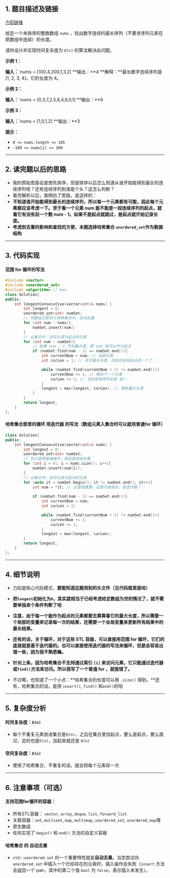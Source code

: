 ## 1. 题目描述及链接

[力扣链接](https://leetcode.cn/problems/longest-consecutive-sequence/?envType=problem-list-v2&envId=2cktkvj)

给定一个未排序的整数数组 `nums` ，找出数字连续的最长序列（不要求序列元素在原数组中连续）的长度。

请你设计并实现时间复杂度为 `O(n)` 的算法解决此问题。

**示例 1：**

**输入：**`nums = [100,4,200,1,3,2]
**输出：**4
**解释：**最长数字连续序列是 [1, 2, 3, 4]。它的长度为 4。

**示例 2：**

**输入：**`nums = [0,3,7,2,5,8,4,6,0,1]
**输出：**9

**示例 3：**

**输入：**`nums = [1,0,1,2]
**输出：**3

**提示：**

- `0 <= nums.length <= 105`
- `-109 <= nums[i] <= 109`
---
## 2. 读完题以后的思路

- 我的原始思路会是想先排序，但是排序以后怎么知道从谁开始能得到最长的连续序列呢？还有连续序列到谁是个头？这怎么判断？
- 看完解析以后，我明白了思路，是这样的：
- **不知道谁开始能得到最长的连续序列，所以每一个元素都有可能，因此每个元素都应该考虑一下。至于看一个元素 num 能不能是一段连续序列的起点，就看它有没有前一个数 num - 1。如果不是起点就跳过，是起点就开始记录长度。**
- **考虑到去重的影响和查找的方便，本题选择哈希集合 `unordered_set`作为数据结构**
---
## 3. 代码实现
#### 范围 for 循环的写法
```cpp
#include <vector>
#include <unordered_set>
#include <algorithm> // max
class Solution{
public:
	int longestConsecutive(vector<int>& nums) {
		int longest = 0;
		unordered_set<int> numSet;
		// 将数组元素存入哈希集合中，自动去重
		for (int num : nums){
			numSet.insert(num);
		}
		// 从集合中，找可以成为起点的元素
		for (int num : numSet){
			// 如果 num - 1 不在集合里，那 num 就可以作为起点
			if (numSet.find(num - 1) == numSet.end()){
				int currentNum = num; // 当前元素
				int curLen = 1; // 本次最大长度，目前已经有起点这一个了

				while (numSet.find(currentNum + 1) != numSet.end()){
					currentNum += 1; // 移向下一个元素
					curLen += 1; // 当前连续序列长度 加一
				}
				longest = max(longest, curLen); // 更新最大长度
			}
		}
		return longest;
	}
};
```

#### 哈希集合那里的循环 用迭代器 的写法（数组元素入集合时可以就用普通for 循环）
```cpp
class Solution{
public:
	int longestConsecutive(vector<int>& nums) {
		int longest = 0;
		unordered_set<int> numSet;
		// 可以使用普通循环，我这里改给你看
		for (int i = 0； i < nums.size(); i++){
			numSet.insert(num[i]);
		}
		// 从集合中，找可以成为起点的元素
		for (auto it = numSet.begin(); it != numSet.end(); it++){
			int num = *it; // 这里很重要，这里不是指针，是迭代器！
			
			if (numSet.find(num - 1) == numSet.end()){
				int currentNum = num;
				int curLen = 1;

				while (numSet.find(currentNum + 1) != numSet.end()){
					currentNum += 1;
					curLen += 1; 
				}
				longest = max(longest, curLen); 
		}
		return longest;
	}
};
```
---
## 4. 细节说明

- 力扣是核心代码模式，**要能知道这题用到的头文件（见代码框里面哈）**

- **把`longest`初始化为`0`，其实就相当于已经考虑给定数组为空的情况了，就不需要单独来个条件判断了哈**

- **注意，由于每一个能作为起点的元素都要去算算看它的最大长度，所以需要一个局部的变量来记录每一次的结果，还需要一个全局变量来更新所有结果中的最长结果。**

- **还有的话，关于循环，对于这些 STL 容器，可以直接用范围 for 循环，它们的底层就是基于迭代器的。也可以直接使用迭代器的写法来循环，但是会容易出错一些，因为我不熟悉嘛。**

- **针对上条，因为哈希集合不支持通过索引 `[i]` 来访问元素，它只能通过迭代器或`find()`方法来访问。所以我写了一个普通 for ，就报错了。**

- 不过嘞，也知道了一个小点：**哈希集合的长度可以用 `.size()` 得到。**还有，哈希集合的话，是用 `insert()`, `find()` 和`end()`的哈
---
## 5. 复杂度分析

#### 时间复杂度：`O(n)`
- 每个不重复元素放进集合是`O(n)`，之后在集合里找起点，要么是起点，要么跳过，总的也是`O(n)`，加起来就还是 `O(n)`
#### 空间复杂度：`O(n)`
- 使用了哈希集合，不重复的话，就会把每个元素存一次

---
## 6. 注意事项（可选）
#### 支持范围for循环的容器：

- 所有STL容器： `vector`, `array`, `deque`, `list`, `forward_list`
- 关联容器：`set`, `multiset`, `map`, `multimap`, `unordered_set`, `unordered_map`等
- 原生数组
- 任何实现了 `begin()` 和 `end()` 方法的自定义容器

#### 哈希集合 的 自动去重
- `std::unordered_set` 的一个重要特性就是**自动去重**。当您尝试向 `unordered_set` 中插入一个已经存在的元素时，插入操作会失败（`insert` 方法会返回一个 pair，其中的第二个值 `bool` 为 `false`，表示插入未发生）。 